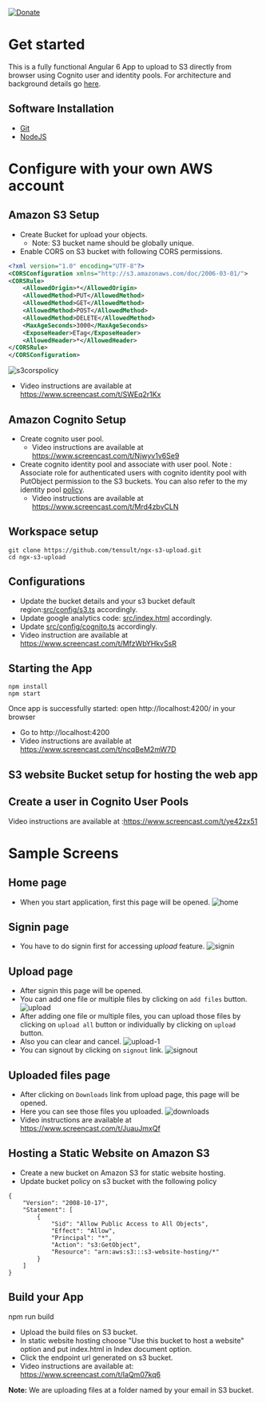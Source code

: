 [![Donate](https://img.shields.io/badge/Donate-PayPal-green.svg)](https://www.paypal.com/cgi-bin/webscr?cmd=_s-xclick&hosted_button_id=73QY55FZWSPRJ)

# Get started
This is a fully functional Angular 6 App to upload to S3 directly from browser using Cognito user and identity pools. For architecture and background details go [here](https://medium.com/tensult/s3-direct-upload-with-cognito-authentication-56a5c0ff4916).

## Software Installation
* [Git](https://git-scm.com/downloads)
* [NodeJS](https://nodejs.org/en/download/)

# Configure with your own AWS account
## Amazon S3 Setup
* Create Bucket for upload your objects.
   * Note: S3 bucket name should be globally unique.
* Enable CORS on S3 bucket with following CORS permissions.
```xml
<?xml version="1.0" encoding="UTF-8"?>
<CORSConfiguration xmlns="http://s3.amazonaws.com/doc/2006-03-01/">
<CORSRule>
    <AllowedOrigin>*</AllowedOrigin>
    <AllowedMethod>PUT</AllowedMethod>
    <AllowedMethod>GET</AllowedMethod>
    <AllowedMethod>POST</AllowedMethod>
    <AllowedMethod>DELETE</AllowedMethod>
    <MaxAgeSeconds>3000</MaxAgeSeconds>
    <ExposeHeader>ETag</ExposeHeader>
    <AllowedHeader>*</AllowedHeader>
</CORSRule>
</CORSConfiguration>
```
![s3corspolicy](https://user-images.githubusercontent.com/33080863/42218959-e0a7a64e-7ee7-11e8-8535-a66d785e7193.png)
* Video instructions are available at https://www.screencast.com/t/SWEq2r1Kx
## Amazon Cognito Setup
* Create cognito user pool. 
  * Video instructions are available at https://www.screencast.com/t/Njwyv1v6Se9
* Create cognito identity pool and associate with user pool.
   Note : Associate role for authenticated users with cognito identity pool with PutObject permission to the S3 buckets. You can also refer to the my identity pool [policy](https://gist.github.com/koladilip/3b70c313a7071d12a83b818efa1abc75/).
  * Video instructions are available at https://www.screencast.com/t/Mrd4zbvCLN
  
## Workspace setup
```
git clone https://github.com/tensult/ngx-s3-upload.git
cd ngx-s3-upload
```
## Configurations
 * Update the bucket details and your s3 bucket default region:[src/config/s3.ts](https://github.com/tensult/ngx-s3-upload/blob/master/src/config/s3.ts) accordingly.
 * Update google analytics code: [src/index.html](https://github.com/tensult/ngx-s3-upload/blob/master/src/index.html) accordingly.
 * Update [src/config/cognito.ts](https://github.com/tensult/ngx-s3-upload/blob/master/src/config/cognito.ts) accordingly.
 * Video instruction are available at https://www.screencast.com/t/MfzWbYHkvSsR
## Starting the App
```
npm install
npm start
```
Once app is successfully started: open http://localhost:4200/ in your browser
* Go to http://localhost:4200
* Video instructions are available at https://www.screencast.com/t/ncqBeM2mW7D


## S3 website Bucket setup for hosting the web app


## Create a user in Cognito User Pools
 Video instructions are available at :https://www.screencast.com/t/ye42zx51

# Sample Screens
## Home page
* When you start application, first this page will be opened.
![home](https://user-images.githubusercontent.com/30007458/38555020-4ccdb3ec-3ce2-11e8-966d-431680d6cd5b.png)

## Signin page
* You have to do signin first for accessing *upload* feature.
![signin](https://user-images.githubusercontent.com/30007458/38555175-d204ee86-3ce2-11e8-9383-7ca1d570a06c.png)

## Upload page
* After signin this page will be opened. 
* You can add one file or multiple files by clicking on `add files` button.
![upload](https://user-images.githubusercontent.com/30007458/38555258-243eae76-3ce3-11e8-86c5-fe79fabbfb2a.png)
* After adding one file or multiple files, you can upload those files by clicking on `upload all` button or individually by clicking on `upload` button. 
* Also you can clear and cancel.
![upload-1](https://user-images.githubusercontent.com/30007458/38555284-35fd3f06-3ce3-11e8-9f71-aeb034e83afe.png)
* You can signout by clicking on `signout` link.
![signout](https://user-images.githubusercontent.com/30007458/38556442-54068062-3ce7-11e8-9dee-33d32a92fe12.png)

## Uploaded files page
* After clicking on `Downloads` link from upload page, this page will be opened. 
* Here you can see those files you uploaded.
![downloads](https://user-images.githubusercontent.com/30007458/38556505-8c08bc5a-3ce7-11e8-8ddd-d83c28de6680.png)
* Video instructions are available at https://www.screencast.com/t/JuauJmxQf

## Hosting a Static Website on Amazon S3
* Create a new bucket on Amazon S3 for static website hosting.
* Update bucket policy on s3 bucket with the following policy

```
{
    "Version": "2008-10-17",
    "Statement": [
        {
            "Sid": "Allow Public Access to All Objects",
            "Effect": "Allow",
            "Principal": "*",
            "Action": "s3:GetObject",
            "Resource": "arn:aws:s3:::s3-website-hosting/*"
        }
    ]
}
```

## Build your App
  npm run build

* Upload the build files on S3 bucket.
* In static website hosting choose "Use this bucket to host a website" option and 
put index.html in Index document option. 
* Click the endpoint url generated on s3 bucket.
* Video instructions are available at: https://www.screencast.com/t/IaQm07kq6

**Note:**
We are uploading files at a folder named by your email in S3 bucket. 

